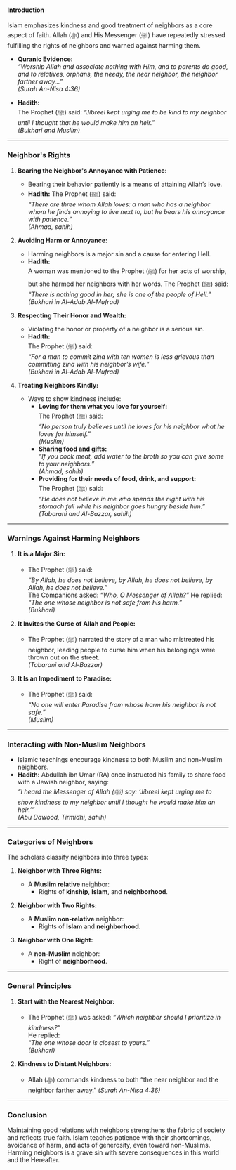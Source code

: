 #### **Introduction**  
Islam emphasizes kindness and good treatment of neighbors as a core aspect of faith. Allah (ﷻ) and His Messenger (ﷺ) have repeatedly stressed fulfilling the rights of neighbors and warned against harming them.  

- **Quranic Evidence:**  
  *“Worship Allah and associate nothing with Him, and to parents do good, and to relatives, orphans, the needy, the near neighbor, the neighbor farther away…”*  
  *(Surah An-Nisa 4:36)*  

- **Hadith:**  
  The Prophet (ﷺ) said: *“Jibreel kept urging me to be kind to my neighbor until I thought that he would make him an heir.”*  
  *(Bukhari and Muslim)*  

---

### **Neighbor's Rights**  

1. **Bearing the Neighbor's Annoyance with Patience:**  
   - Bearing their behavior patiently is a means of attaining Allah’s love.  
   - **Hadith:** The Prophet (ﷺ) said:  
     *“There are three whom Allah loves: a man who has a neighbor whom he finds annoying to live next to, but he bears his annoyance with patience.”*  
     *(Ahmad, sahih)*  

2. **Avoiding Harm or Annoyance:**  
   - Harming neighbors is a major sin and a cause for entering Hell.  
   - **Hadith:**  
     A woman was mentioned to the Prophet (ﷺ) for her acts of worship, but she harmed her neighbors with her words. The Prophet (ﷺ) said:  
     *“There is nothing good in her; she is one of the people of Hell.”*  
     *(Bukhari in Al-Adab Al-Mufrad)*  

3. **Respecting Their Honor and Wealth:**  
   - Violating the honor or property of a neighbor is a serious sin.  
   - **Hadith:**  
     The Prophet (ﷺ) said:  
     *“For a man to commit zina with ten women is less grievous than committing zina with his neighbor’s wife.”*  
     *(Bukhari in Al-Adab Al-Mufrad)*  

4. **Treating Neighbors Kindly:**  
   - Ways to show kindness include:  
     - **Loving for them what you love for yourself:**  
       The Prophet (ﷺ) said:  
       *“No person truly believes until he loves for his neighbor what he loves for himself.”*  
       *(Muslim)*  
     - **Sharing food and gifts:**  
       *“If you cook meat, add water to the broth so you can give some to your neighbors.”*  
       *(Ahmad, sahih)*  
     - **Providing for their needs of food, drink, and support:**  
       The Prophet (ﷺ) said:  
       *“He does not believe in me who spends the night with his stomach full while his neighbor goes hungry beside him.”*  
       *(Tabarani and Al-Bazzar, sahih)*  

---

### **Warnings Against Harming Neighbors**  

1. **It is a Major Sin:**  
   - The Prophet (ﷺ) said:  
     *“By Allah, he does not believe, by Allah, he does not believe, by Allah, he does not believe.”*  
     The Companions asked: *“Who, O Messenger of Allah?”* He replied:  
     *“The one whose neighbor is not safe from his harm.”*  
     *(Bukhari)*  

2. **It Invites the Curse of Allah and People:**  
   - The Prophet (ﷺ) narrated the story of a man who mistreated his neighbor, leading people to curse him when his belongings were thrown out on the street.  
   *(Tabarani and Al-Bazzar)*  

3. **It Is an Impediment to Paradise:**  
   - The Prophet (ﷺ) said:  
     *“No one will enter Paradise from whose harm his neighbor is not safe.”*  
     *(Muslim)*  

---

### **Interacting with Non-Muslim Neighbors**  
- Islamic teachings encourage kindness to both Muslim and non-Muslim neighbors.  
- **Hadith:** Abdullah ibn Umar (RA) once instructed his family to share food with a Jewish neighbor, saying:  
  *“I heard the Messenger of Allah (ﷺ) say: ‘Jibreel kept urging me to show kindness to my neighbor until I thought he would make him an heir.’”*  
  *(Abu Dawood, Tirmidhi, sahih)*  

---

### **Categories of Neighbors**  
The scholars classify neighbors into three types:  

1. **Neighbor with Three Rights:**  
   - A **Muslim relative** neighbor:  
     - Rights of **kinship**, **Islam**, and **neighborhood**.  

2. **Neighbor with Two Rights:**  
   - A **Muslim non-relative** neighbor:  
     - Rights of **Islam** and **neighborhood**.  

3. **Neighbor with One Right:**  
   - A **non-Muslim** neighbor:  
     - Right of **neighborhood**.  

---

### **General Principles**  

1. **Start with the Nearest Neighbor:**  
   - The Prophet (ﷺ) was asked: *“Which neighbor should I prioritize in kindness?”*  
     He replied:  
     *“The one whose door is closest to yours.”*  
     *(Bukhari)*  

2. **Kindness to Distant Neighbors:**  
   - Allah (ﷻ) commands kindness to both “the near neighbor and the neighbor farther away.” *(Surah An-Nisa 4:36)*  

---

### **Conclusion**  
Maintaining good relations with neighbors strengthens the fabric of society and reflects true faith. Islam teaches patience with their shortcomings, avoidance of harm, and acts of generosity, even toward non-Muslims. Harming neighbors is a grave sin with severe consequences in this world and the Hereafter.